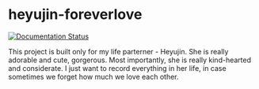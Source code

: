 # heyujin-foreverlove

[![Documentation Status](https://readthedocs.org/projects/foreverlove-heyujin/badge/?version=master)](https://foreverlove-heyujin.readthedocs.io/en/master/?badge=master)

This project is built only for my life parterner - Heyujin. She is really adorable and cute, gorgerous. Most importantly, she is really kind-hearted and considerate. I just want to record everything in her life, in case sometimes we forget how much we love each other. 
